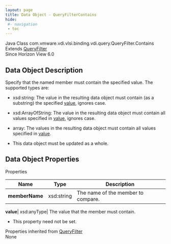 ```yaml
---
layout: page
title: Data Object - QueryFilterContains
hide:
 #- navigation
 - toc
---
```






Java Class
    com.vmware.vdi.vlsi.binding.vdi.query.QueryFilter.Contains  
Extends
     [QueryFilter](vdi.query.QueryFilter.Filter.md)  
Since 
    Horizon View 6.0

## Data Object Description 

Specify that the named member must contain the specified value. The supported types are: 

  * xsd:string: The value in the resulting data object must contain (as a substring) the specified [value](vdi.query.QueryFilter.Contains.md#value), ignores case.
  * xsd:ArrayOfString: The value in the resulting data object must contain all values specified in [value](vdi.query.QueryFilter.Contains.md#value), ignores case.
  * array: The values in the resulting data object must contain all values specified in [value](vdi.query.QueryFilter.Contains.md#value).


  * This data object must be updated as a whole.



## Data Object Properties

Properties

Name |  Type |  Description   
---|---|---  
**memberName**|  xsd:string|  The name of the member to compare.   
  
**value**|  xsd:anyType|  The value that the member must contain.   


* This property need not be set.

  
Properties inherited from [QueryFilter](vdi.query.QueryFilter.Filter.md)  
None  
  
  
 
  
  

